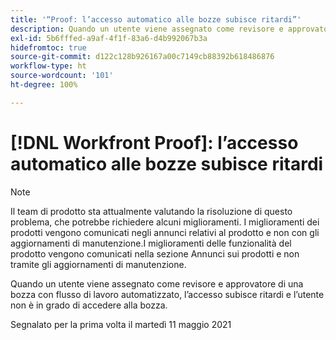 ```yaml
---
title: '“Proof: l’accesso automatico alle bozze subisce ritardi”'
description: Quando un utente viene assegnato come revisore e approvatore di una bozza con flusso di lavoro automatizzato, l’accesso subisce ritardi e l’utente non è in grado di accedere alla bozza.
exl-id: 5b6fffed-a9af-4f1f-83a6-d4b992067b3a
hidefromtoc: true
source-git-commit: d122c128b926167a00c7149cb88392b618486876
workflow-type: ht
source-wordcount: '101'
ht-degree: 100%

---
```


# [!DNL Workfront Proof]: l’accesso automatico alle bozze subisce ritardi

>[!NOTE]
>
>Il team di prodotto sta attualmente valutando la risoluzione di questo problema, che potrebbe richiedere alcuni miglioramenti. I miglioramenti dei prodotti vengono comunicati negli annunci relativi al prodotto e non con gli aggiornamenti di manutenzione.I miglioramenti delle funzionalità del prodotto vengono comunicati nella sezione Annunci sui prodotti e non tramite gli aggiornamenti di manutenzione.

Quando un utente viene assegnato come revisore e approvatore di una bozza con flusso di lavoro automatizzato, l’accesso subisce ritardi e l’utente non è in grado di accedere alla bozza.

Segnalato per la prima volta il martedì 11 maggio 2021
